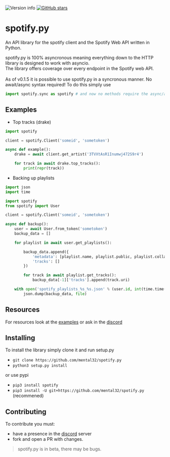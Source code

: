 ![Version info](https://img.shields.io/pypi/v/spotify.svg)
[![GitHub stars](https://img.shields.io/github/stars/mental32/spotify.py.svg)](https://github.com/mental32/spotify.py/stargazers)
# spotify.py

An API library for the spotify client and the Spotify Web API written in Python.

spotify.py is 100% asyncronous meaning everything down to the HTTP library is designed to work with asyncio.<br>The library offers coverage over every endpoint in the Spotify web API.<br><br>As of v0.1.5 it is possible to use spotify.py in a syncronous manner. No await/async syntax required! To do this simply use

```py
import spotify.sync as spotify # and now no methods require the async/await syntax.
```

## Examples

- Top tracks (drake)

```py
import spotify

client = spotify.Client('someid', 'sometoken')

async def example():
    drake = await client.get_artist('3TVXtAsR1Inumwj472S9r4')

    for track in await drake.top_tracks():
        print(repr(track))
```

- Backing up playlists

```py
import json
import time

import spotify
from spotify import User

client = spotify.Client('someid', 'sometoken')

async def backup():
    user = await User.from_token('sometoken')
    backup_data = []

    for playlist in await user.get_playlists():

        backup_data.append({
            'metadata': [playlist.name, playlist.public, playlist.collaborative, playlist.description], 
            'tracks': []
        })

        for track in await playlist.get_tracks():
            backup_data[-1]['tracks'].append(track.uri)

    with open('spotify_playlists_%s_%s.json' % (user.id, int(time.time())), 'w') as file:
        json.dump(backup_data, file)
```

## Resources

For resources look at the [examples](https://github.com/mental32/spotify.py/tree/master/examples) or ask in the [discord](https://discord.gg/k43FSFF)

## Installing

To install the library simply clone it and run setup.py
- `git clone https://github.com/mental32/spotify.py`
- `python3 setup.py install`

or use pypi

- `pip3 install spotify`
- `pip3 install -U git+https://github.com/mental32/spotify.py` (recommened)

## Contributing
To contribute you must:
- have a presence in the [discord](https://discord.gg/k43FSFF) server
- fork and open a PR with changes.

> spotify.py is in beta, there may be bugs.
